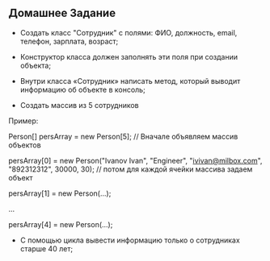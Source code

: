 Домашнее Задание
----------------

* Создать класс "Сотрудник" с полями: ФИО, должность, email, телефон, зарплата, возраст;

* Конструктор класса должен заполнять эти поля при создании объекта;

* Внутри класса «Сотрудник» написать метод, который выводит информацию об объекте в консоль;

* Создать массив из 5 сотрудников

Пример:

Person[] persArray = new Person[5]; // Вначале объявляем массив объектов

persArray[0] = new Person("Ivanov Ivan", "Engineer", "ivivan@milbox.com", "892312312", 30000, 30); // потом для каждой ячейки массива задаем объект

persArray[1] = new Person(...);

...

persArray[4] = new Person(...);

* С помощью цикла вывести информацию только о сотрудниках старше 40 лет;
